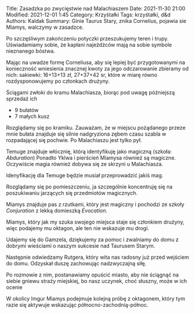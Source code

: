 Title: Zasadzka po zwycięstwie nad Malachiaszem
Date: 2021-11-30 21:00
Modified: 2021-12-01 1:45
Category: Krzyśtałki
Tags: krzyśtałki, d&d
Authors: Kaldak
Summary: Ginie Taurus Stary, znika Cornelius, pojawia sie Miamys, walczymy w zasadzce. 

Po szczęśliwym zakończeniu potyczki przeszukujemy teren i trupy. Uświadamiamy sobie, że kapłani najeźdźców mają na sobie symbole nieznanego bóstwa.

Mając na uwadze formę Corneliusa, aby się lepiej być przygotowanymi na konieczność wniesienia znacznej kwoty za jego odczarowanie zbieramy od nich: sakiewki: 16+13+13 zł, 27+37+42 sr, które w miarę równo rozdysponowujemy po członkach drużyny. 

Ściągami zwłoki do kramu Malachiasza, biorąc pod uwagę późniejszą sprzedaż ich 

- 9 bułatów
- 7 małych kusz

Rozglądamy się po kramiku. Zauważam, że w miejscu pożądanego przeze mnie bułata znajduje się silnie nadgryziona zębem czasu szabla w rozpadającej się pochwie. 
Po Malachiaszu jest tylko pył.

Temuge znajduje włócznię, którą identyfikuję jako magiczną (szkoła: *Abduration*)
Ponadto Yklwa i pierścień Miamysa również są magiczne.
Oczywiście magia również dobywa się ze skrzyni u Malachiasza.

Idenyfikację dla Temuge będzie musiał przeprowadzić jakiś mag.

Rozglądamy się po pomieszczeniu, ja szczególnie koncentruję się na poszukiwaniu jarzących się przedmiotów magicznych. 

Miamys znajduje pas z rzutkami, który jest magiczny i pochodzi ze szkoły *Conjuration* z lekką domieszką *Evocation*.

Miamys, który jak my szuka swojego miejsca staje się członkiem drużyny, więc podajemy mu oktagon, ale ten nie wskazuje mu drogi. 

Udajemy się do Gamzela, dziękujemy za pomoc i zwalniamy do domu z dobrymi wieściami o naszym sukcesie nad Taurusem Starym.

Następnie odwiedzamy Rutgera, który wita nas radosny już przed wejściem do domu. Odzyskał duszę zachowując nadzwyczajną siłę. 

Po rozmowie z nim, postanawiamy opuścić miasto, aby nie ściągnąć na siebie gniewu straży miejskiej, bo nasz uczynek, choć słuszny, może w ich ocenie 

W okolicy Imgur Miamys podejmuje kolejną próbę z oktagonem, który tym razie się aktywuje wskazując północno-zachodnią-północ.